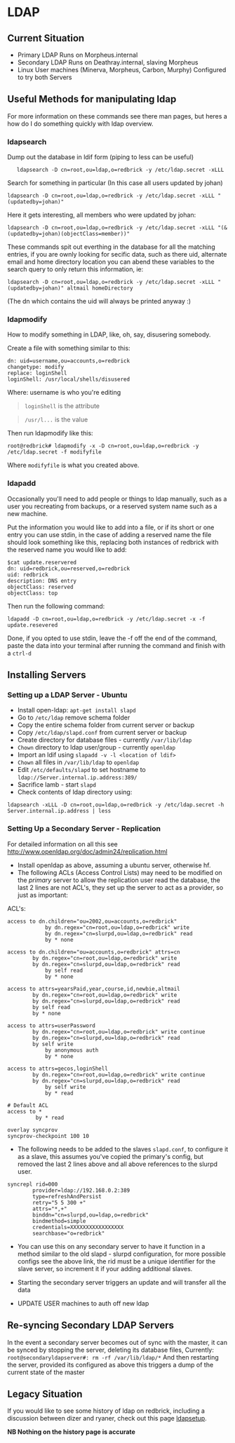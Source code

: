 # LDAP

## Current Situation

* Primary LDAP Runs on Morpheus.internal
* Secondary LDAP Runs on Deathray.internal, slaving Morpheus
* Linux User machines (Minerva, Morpheus, Carbon, Murphy) Configured to try
	both Servers

## Useful Methods for manipulating ldap
For more information on these commands see there man pages, but heres a how do
I do something quickly with ldap overview.

### ldapsearch
Dump out the database in ldif form (piping to less can be useful)

```
   ldapsearch -D cn=root,ou=ldap,o=redbrick -y /etc/ldap.secret -xLLL
```

Search for something in particular (In this case all users updated by johan)

```
ldapsearch -D cn=root,ou=ldap,o=redbrick -y /etc/ldap.secret -xLLL "(updatedby=johan)"
```

Here it gets interesting, all members who were updated by johan:

```
ldapsearch -D cn=root,ou=ldap,o=redbrick -y /etc/ldap.secret -xLLL "(&(updatedby=johan)(objectClass=member))"
```

These commands spit out everthing in the database for all the matching entries,
if you are ownly looking for secific data, such as there uid, alternate email
and home directory location you can abend these variables to the search query
to only return this information, ie:

```
ldapsearch -D cn=root,ou=ldap,o=redbrick -y /etc/ldap.secret -xLLL "(updatedby=johan)" altmail homeDirectory
```

(The dn which contains the uid will always be printed anyway :)

### ldapmodify
How to modify something in LDAP, like, oh, say, disusering somebody.

Create a file with something similar to this:

```
dn: uid=username,ou=accounts,o=redbrick
changetype: modify
replace: loginShell
loginShell: /usr/local/shells/disusered
```

Where: username is who you're editing

> `loginShell` is the attribute

> `/usr/l...` is the value

Then run ldapmodify like this:

```
root@redbrick# ldapmodify -x -D cn=root,ou=ldap,o=redbrick -y /etc/ldap.secret -f modifyfile
```

Where `modifyfile` is what you created above.

### ldapadd
Occasionally you'll need to add people or things to ldap manually, such as a
user you recreating from backups, or a reserved system name such as a new
machine.

Put the information you would like to add into a file, or if its short or one
entry you can use stdin, in the case of adding a reserved name the file should
look something like this, replacing both instances of redbrick with the reserved
name you would like to add:

```
$cat update.reservered
dn: uid=redbrick,ou=reserved,o=redbrick
uid: redbrick
description: DNS entry
objectClass: reserved
objectClass: top
```

Then run the following command:

```
ldapadd -D cn=root,ou=ldap,o=redbrick -y /etc/ldap.secret -x -f update.resevered
```

Done, if you opted to use stdin, leave the -f off the end of the command, paste
the data into your terminal after running the command and finish with a `ctrl-d`

## Installing Servers

### Setting up a LDAP Server - Ubuntu

* Install open-ldap: `apt-get install slapd`
* Go to `/etc/ldap` remove schema folder
* Copy the entire schema folder from current server or backup
* Copy `/etc/ldap/slapd.conf` from current server or backup
* Create directory for database files - currently `/var/lib/ldap`
* `Chown` directory to ldap user/group - currently `openldap`
* Import an ldif using `slapadd -v -l <location of ldif>`
* `Chown` all files in `/var/lib/ldap` to `openldap`
* Edit `/etc/defaults/slapd` to set hostname to `ldap://Server.internal.ip.address:389/`
* Sacrifice lamb - start `slapd`
* Check contents of ldap directory using:

```
ldapsearch -xLLL -D cn=root,ou=ldap,o=redbrick -y /etc/ldap.secret -h Server.internal.ip.address | less
```

### Setting Up a Secondary Server - Replication
For detailed information on all this see
http://www.openldap.org/doc/admin24/replication.html

* Install openldap as above, assuming a ubuntu server, otherwise hf.
* The following ACLs (Access Control Lists) may need to be modified on the
	*primary* server to allow the replication user read the database, the last
	2 lines are not ACL's, they set up the server to act as a provider, so just as
	important:

ACL's:

```
access to dn.children="ou=2002,ou=accounts,o=redbrick"
            by dn.regex="cn=root,ou=ldap,o=redbrick" write
            by dn.regex="cn=slurpd,ou=ldap,o=redbrick" read
            by * none

access to dn.children="ou=accounts,o=redbrick" attrs=cn
        by dn.regex="cn=root,ou=ldap,o=redbrick" write
        by dn.regex="cn=slurpd,ou=ldap,o=redbrick" read
            by self read
            by * none

access to attrs=yearsPaid,year,course,id,newbie,altmail
        by dn.regex="cn=root,ou=ldap,o=redbrick" write
        by dn.regex="cn=slurpd,ou=ldap,o=redbrick" read
        by self read
        by * none

access to attrs=userPassword
        by dn.regex="cn=root,ou=ldap,o=redbrick" write continue
        by dn.regex="cn=slurpd,ou=ldap,o=redbrick" read
        by self write
            by anonymous auth
            by * none

access to attrs=gecos,loginShell
        by dn.regex="cn=root,ou=ldap,o=redbrick" write continue
        by dn.regex="cn=slurpd,ou=ldap,o=redbrick" read
            by self write
            by * read

# Default ACL
access to *
         by * read

overlay syncprov
syncprov-checkpoint 100 10
```

* The following needs to be added to the slaves `slapd.conf`, to configure it
as a slave, this assumes you've copied the primary's config, but removed the
last 2 lines above and all above references to the slurpd user.

```
syncrepl rid=000
        provider=ldap://192.168.0.2:389
        type=refreshAndPersist
        retry="5 5 300 +"
        attrs="*,+"
        binddn="cn=slurpd,ou=ldap,o=redbrick"
        bindmethod=simple
        credentials=XXXXXXXXXXXXXXXXX
        searchbase="o=redbrick"
```

*  You can use this on any secondary server to have it function in a method
similar to the old slapd - slurpd configuration, for more possible configs see
the above link, the rid must be a unique identifier for the slave server, so
increment it if your adding additional slaves.

* Starting the secondary server triggers an update and will transfer all the
	data
* UPDATE USER machines to auth off new ldap

## Re-syncing Secondary LDAP Servers
In the event a secondary server becomes out of sync with the master, it can be
synced by stopping the server, deleting its database files, Currently:
`root@secondaryldapserver#: rm -rf /var/lib/ldap/*`
And then restarting the server, provided its configured as above this triggers
a dump of the current state of the master

## Legacy Situation
If you would like to see some history of ldap on redbrick, including a
discussion between dizer and ryaner, check out this page [ldapsetup](ldapsetup).

**__NB__ Nothing on the history page is accurate**
